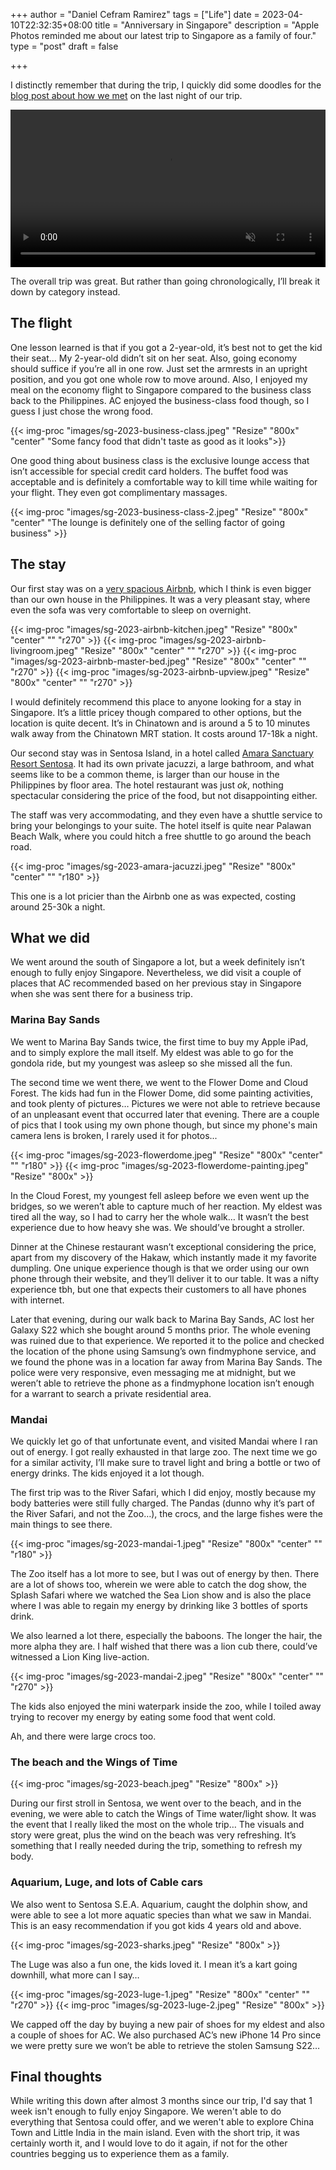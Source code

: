 +++
author = "Daniel Cefram Ramirez"
tags = ["Life"]
date = 2023-04-10T22:32:35+08:00
title = "Anniversary in Singapore"
description = "Apple Photos reminded me about our latest trip to Singapore as a family of four."
type = "post"
draft = false

+++

I distinctly remember that during the trip, I quickly did some doodles for the [blog post about how we met](/posts/how-we-met/) on the last night of our trip.

<video width="100%" autoplay muted controls>
  <source src="https://storage.googleapis.com/rmrz-blog.appspot.com/sg1_2023.mp4" type="video/mp4">
</video>

The overall trip was great. But rather than going chronologically, I’ll break it down by category instead.

## The flight
One lesson learned is that if you got a 2-year-old, it’s best not to get the kid their seat… My 2-year-old didn’t sit on her seat. Also, going economy should suffice if you’re all in one row. Just set the armrests in an upright position, and you got one whole row to move around. Also, I enjoyed my meal on the economy flight to Singapore compared to the business class back to the Philippines. AC enjoyed the business-class food though, so I guess I just chose the wrong food.

{{< img-proc "images/sg-2023-business-class.jpeg" "Resize" "800x" "center" "Some fancy food that didn't taste as good as it looks">}}

One good thing about business class is the exclusive lounge access that isn’t accessible for special credit card holders. The buffet food was acceptable and is definitely a comfortable way to kill time while waiting for your flight. They even got complimentary massages.

{{< img-proc "images/sg-2023-business-class-2.jpeg" "Resize" "800x" "center" "The lounge is definitely one of the selling factor of going business" >}}

## The stay
Our first stay was on a [very spacious Airbnb](https://www.airbnb.com/rooms/670732632058952129), which I think is even bigger than our own house in the Philippines. It was a very pleasant stay, where even the sofa was very comfortable to sleep on overnight.

{{< img-proc "images/sg-2023-airbnb-kitchen.jpeg" "Resize" "800x" "center" "" "r270" >}}
{{< img-proc "images/sg-2023-airbnb-livingroom.jpeg" "Resize" "800x" "center" "" "r270" >}}
{{< img-proc "images/sg-2023-airbnb-master-bed.jpeg" "Resize" "800x" "center" "" "r270" >}}
{{< img-proc "images/sg-2023-airbnb-upview.jpeg" "Resize" "800x" "center" "" "r270" >}}

I would definitely recommend this place to anyone looking for a stay in Singapore. It’s a little pricey though compared to other options, but the location is quite decent. It’s in Chinatown and is around a 5 to 10 minutes walk away from the Chinatown MRT station. It costs around 17-18k a night.

Our second stay was in Sentosa Island, in a hotel called [Amara Sanctuary Resort Sentosa](https://sentosa.amarahotels.com/rooms/courtyard-suites). It had its own private jacuzzi, a large bathroom, and what seems like to be a common theme, is larger than our house in the Philippines by floor area. The hotel restaurant was just _ok_, nothing spectacular considering the price of the food, but not disappointing either.

The staff was very accommodating, and they even have a shuttle service to bring your belongings to your suite. The hotel itself is quite near Palawan Beach Walk, where you could hitch a free shuttle to go around the beach road.

{{< img-proc "images/sg-2023-amara-jacuzzi.jpeg" "Resize" "800x" "center" "" "r180" >}}

This one is a lot pricier than the Airbnb one as was expected, costing around 25-30k a night.

## What we did
We went around the south of Singapore a lot, but a week definitely isn’t enough to fully enjoy Singapore. Nevertheless, we did visit a couple of places that AC recommended based on her previous stay in Singapore when she was sent there for a business trip.

### Marina Bay Sands

We went to Marina Bay Sands twice, the first time to buy my Apple iPad, and to simply explore the mall itself. My eldest was able to go for the gondola ride, but my youngest was asleep so she missed all the fun.

The second time we went there, we went to the Flower Dome and Cloud Forest. The kids had fun in the Flower Dome, did some painting activities, and took plenty of pictures… Pictures we were not able to retrieve because of an unpleasant event that occurred later that evening. There are a couple of pics that I took using my own phone though, but since my phone's main camera lens is broken, I rarely used it for photos...

{{< img-proc "images/sg-2023-flowerdome.jpeg" "Resize" "800x" "center" "" "r180" >}}
{{< img-proc "images/sg-2023-flowerdome-painting.jpeg" "Resize" "800x" >}}

In the Cloud Forest, my youngest fell asleep before we even went up the bridges, so we weren’t able to capture much of her reaction. My eldest was tired all the way, so I had to carry her the whole walk… It wasn’t the best experience due to how heavy she was. We should’ve brought a stroller.

Dinner at the Chinese restaurant wasn’t exceptional considering the price, apart from my discovery of the Hakaw, which instantly made it my favorite dumpling. One unique experience though is that we order using our own phone through their website, and they’ll deliver it to our table. It was a nifty experience tbh, but one that expects their customers to all have phones with internet.

Later that evening, during our walk back to Marina Bay Sands, AC lost her Galaxy S22 which she bought around 5 months prior. The whole evening was ruined due to that experience. We reported it to the police and checked the location of the phone using Samsung’s own findmyphone service, and we found the phone was in a location far away from Marina Bay Sands. The police were very responsive, even messaging me at midnight, but we weren’t able to retrieve the phone as a findmyphone location isn’t enough for a warrant to search a private residential area.

### Mandai

We quickly let go of that unfortunate event, and visited Mandai where I ran out of energy. I got really exhausted in that large zoo. The next time we go for a similar activity, I’ll make sure to travel light and bring a bottle or two of energy drinks. The kids enjoyed it a lot though.

The first trip was to the River Safari, which I did enjoy, mostly because my body batteries were still fully charged. The Pandas (dunno why it’s part of the River Safari, and not the Zoo…), the crocs, and the large fishes were the main things to see there.

{{< img-proc "images/sg-2023-mandai-1.jpeg" "Resize" "800x" "center" "" "r180" >}}

The Zoo itself has a lot more to see, but I was out of energy by then. There are a lot of shows too, wherein we were able to catch the dog show, the Splash Safari where we watched the Sea Lion show and is also the place where I was able to regain my energy by drinking like 3 bottles of sports drink.

We also learned a lot there, especially the baboons. The longer the hair, the more alpha they are. I half wished that there was a lion cub there, could’ve witnessed a Lion King live-action.

{{< img-proc "images/sg-2023-mandai-2.jpeg" "Resize" "800x" "center" "" "r270" >}}

The kids also enjoyed the mini waterpark inside the zoo, while I toiled away trying to recover my energy by eating some food that went cold.

Ah, and there were large crocs too.

### The beach and the Wings of Time

{{< img-proc "images/sg-2023-beach.jpeg" "Resize" "800x" >}}

During our first stroll in Sentosa, we went over to the beach, and in the evening, we were able to catch the Wings of Time water/light show. It was the event that I really liked the most on the whole trip… The visuals and story were great, plus the wind on the beach was very refreshing. It’s something that I really needed during the trip, something to refresh my body.

### Aquarium, Luge, and lots of Cable cars

We also went to Sentosa S.E.A. Aquarium, caught the dolphin show, and were able to see a lot more aquatic species than what we saw in Mandai. This is an easy recommendation if you got kids 4 years old and above.

{{< img-proc "images/sg-2023-sharks.jpeg" "Resize" "800x" >}}

The Luge was also a fun one, the kids loved it. I mean it’s a kart going downhill, what more can I say…

{{< img-proc "images/sg-2023-luge-1.jpeg" "Resize" "800x" "center" "" "r270" >}}
{{< img-proc "images/sg-2023-luge-2.jpeg" "Resize" "800x" >}}

We capped off the day by buying a new pair of shoes for my eldest and also a couple of shoes for AC. We also purchased AC’s new iPhone 14 Pro since we were pretty sure we won’t be able to retrieve the stolen Samsung S22…

## Final thoughts

While writing this down after almost 3 months since our trip, I'd say that 1 week isn't enough to fully
enjoy Singapore. We weren't able to do everything that Sentosa could offer, and we weren't able to explore
China Town and Little India in the main island. Even with the short trip, it was certainly worth it, and
I would love to do it again, if not for the other countries begging us to experience them as a family.
